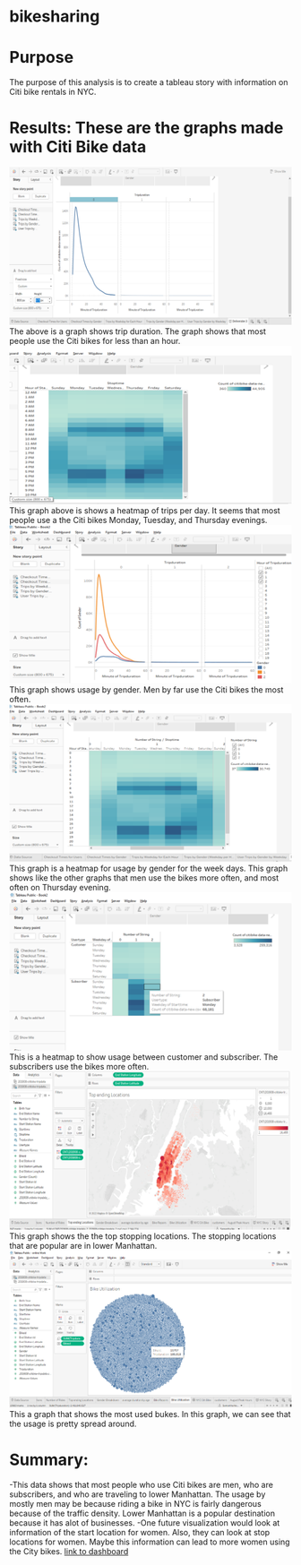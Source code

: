 # bikesharing
# Purpose 
  The purpose of this analysis is to create a tableau story with information on Citi bike rentals in NYC.
 # Results: These are the graphs made with Citi Bike data
![alt text](https://raw.githubusercontent.com/samnougues/bikesharing/main/Picture1.png)
The above is a graph shows trip duration.  The graph shows that most people use the Citi bikes for less than an hour.
![alt text](https://raw.githubusercontent.com/samnougues/bikesharing/main/Picture2.png)
This graph above is shows a heatmap of trips per day. It seems that most people use a the Citi bikes Monday, Tuesday, and Thursday evenings.
![alt text](https://raw.githubusercontent.com/samnougues/bikesharing/main/Picture3.png)
This graph shows usage by gender.  Men by far use the Citi bikes the most often.
![alt text](https://raw.githubusercontent.com/samnougues/bikesharing/main/Picture4.png)
This graph is a heatmap for usage by gender for the week days.  This graph shows like the other graphs that men use the bikes more often, and most often on Thursday evening.
![alt text](https://raw.githubusercontent.com/samnougues/bikesharing/main/Picture5.png)
This is a heatmap to show usage between customer and subscriber. The subscribers use the bikes more often.
![alt text](https://raw.githubusercontent.com/samnougues/bikesharing/main/Picture6.png)
This graph shows the the top stopping locations.  The stopping locations that are popular are in lower Manhattan.
![alt text](https://raw.githubusercontent.com/samnougues/bikesharing/main/Picture7.png)
This a graph that shows the most used bukes.  In this graph, we can see that the usage is pretty spread around.
# Summary: 
-This data shows that most people who use Citi bikes are men, who are subscribers, and who are traveling to lower Manhattan.  The usage by mostly men may be because riding a bike in NYC is fairly dangerous because of the traffic density.  Lower Manhattan is a popular destination because it has alot of businesses.
-One future visualization would look at information of the start location for women. Also, they can look at stop locations for women. Maybe this information can lead to more women using the City bikes.
[link to dashboard](https://public.tableau.com/app/profile/samantha.nougues/viz/SamModule14/Deliverabe3?publish=yes)
